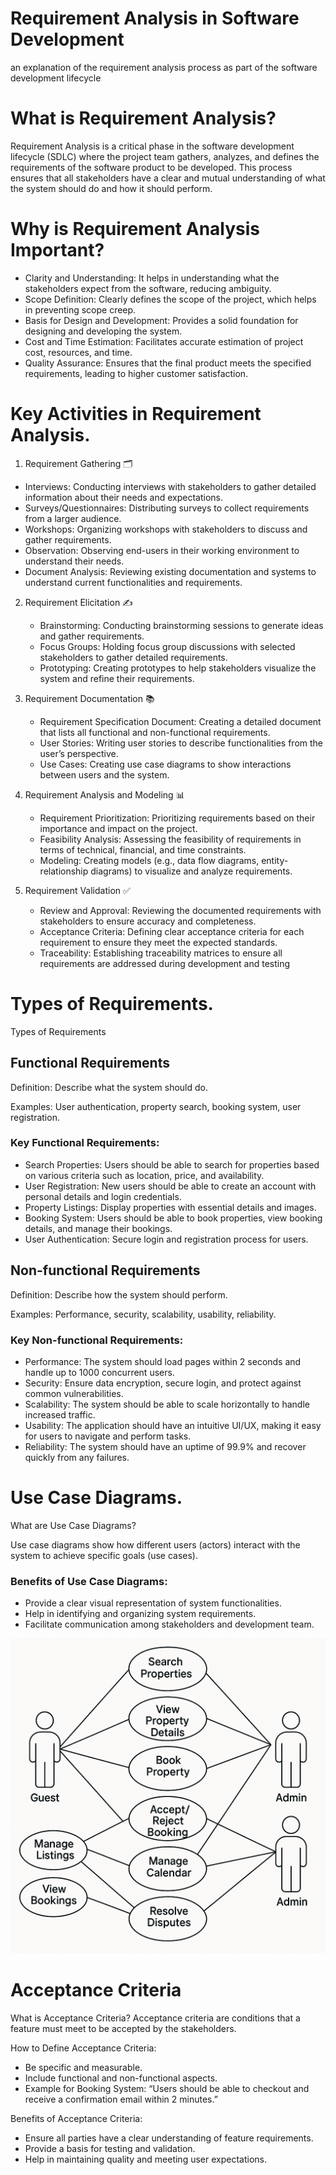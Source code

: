# Requirement Analysis in Software Development
an explanation of the requirement analysis process as part of the software development lifecycle
# What is Requirement Analysis?
  Requirement Analysis is a critical phase in the software development lifecycle (SDLC) where the project team gathers, analyzes, and defines the requirements of the software product to be developed. 
  This process ensures that all stakeholders have a clear and mutual understanding of what the system should do and how it should perform.
# Why is Requirement Analysis Important?
  - Clarity and Understanding: It helps in understanding what the stakeholders expect from the software, reducing ambiguity.
  - Scope Definition: Clearly defines the scope of the project, which helps in preventing scope creep.
  - Basis for Design and Development: Provides a solid foundation for designing and developing the system.
  - Cost and Time Estimation: Facilitates accurate estimation of project cost, resources, and time.
  - Quality Assurance: Ensures that the final product meets the specified requirements, leading to higher customer satisfaction.
    
# Key Activities in Requirement Analysis.
1. Requirement Gathering 🗂️

  - Interviews: Conducting interviews with stakeholders to gather detailed information about their needs and expectations.
  - Surveys/Questionnaires: Distributing surveys to collect requirements from a larger audience.
  - Workshops: Organizing workshops with stakeholders to discuss and gather requirements.
  - Observation: Observing end-users in their working environment to understand their needs.
  - Document Analysis: Reviewing existing documentation and systems to understand current functionalities and requirements.

2. Requirement Elicitation ✍️

    - Brainstorming: Conducting brainstorming sessions to generate ideas and gather requirements.
    - Focus Groups: Holding focus group discussions with selected stakeholders to gather detailed requirements.
    - Prototyping: Creating prototypes to help stakeholders visualize the system and refine their requirements.

3. Requirement Documentation 📚

    - Requirement Specification Document: Creating a detailed document that lists all functional and non-functional requirements.
    - User Stories: Writing user stories to describe functionalities from the user’s perspective.
    - Use Cases: Creating use case diagrams to show interactions between users and the system.

4. Requirement Analysis and Modeling 📊

    - Requirement Prioritization: Prioritizing requirements based on their importance and impact on the project.
    - Feasibility Analysis: Assessing the feasibility of requirements in terms of technical, financial, and time constraints.
    - Modeling: Creating models (e.g., data flow diagrams, entity-relationship diagrams) to visualize and analyze requirements.

5. Requirement Validation ✅

    - Review and Approval: Reviewing the documented requirements with stakeholders to ensure accuracy and completeness.
    - Acceptance Criteria: Defining clear acceptance criteria for each requirement to ensure they meet the expected standards.
    - Traceability: Establishing traceability matrices to ensure all requirements are addressed during development and testing

# Types of Requirements.
Types of Requirements
## Functional Requirements

  Definition: Describe what the system should do.

  Examples: User authentication, property search, booking system, user registration.

  ### Key Functional Requirements:
  - Search Properties: Users should be able to search for properties based on various criteria such as location, price, and availability.
  - User Registration: New users should be able to create an account with personal details and login credentials.
  - Property Listings: Display properties with essential details and images.
  - Booking System: Users should be able to book properties, view booking details, and manage their bookings.
  - User Authentication: Secure login and registration process for users.

## Non-functional Requirements

  Definition: Describe how the system should perform.

  Examples: Performance, security, scalability, usability, reliability.

  ### Key Non-functional Requirements:
  - Performance: The system should load pages within 2 seconds and handle up to 1000 concurrent users.
  - Security: Ensure data encryption, secure login, and protect against common vulnerabilities.
  - Scalability: The system should be able to scale horizontally to handle increased traffic.
  - Usability: The application should have an intuitive UI/UX, making it easy for users to navigate and perform tasks.
  - Reliability: The system should have an uptime of 99.9% and recover quickly from any failures.

# Use Case Diagrams.
What are Use Case Diagrams?

  Use case diagrams show how different users (actors) interact with the system to achieve specific goals (use cases).
### Benefits of Use Case Diagrams:
- Provide a clear visual representation of system functionalities.
- Help in identifying and organizing system requirements.
- Facilitate communication among stakeholders and development team.

![Alt text](alx-booking-uc.png)
# Acceptance Criteria


  What is Acceptance Criteria?
      Acceptance criteria are conditions that a feature must meet to be accepted by the stakeholders.

  How to Define Acceptance Criteria:
  - Be specific and measurable.
  - Include functional and non-functional aspects.
  - Example for Booking System: “Users should be able to checkout and receive a confirmation email within 2 minutes.”

  Benefits of Acceptance Criteria:
  - Ensure all parties have a clear understanding of feature requirements.
  - Provide a basis for testing and validation.
  - Help in maintaining quality and meeting user expectations.
